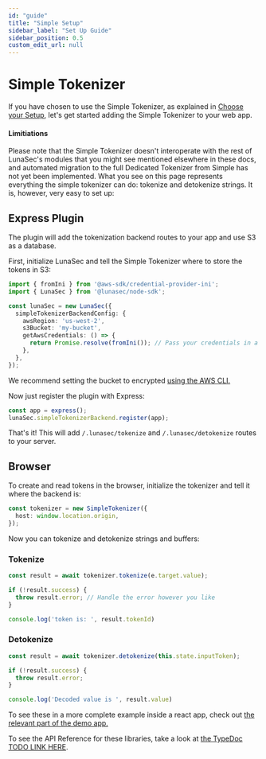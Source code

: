 ```yaml
---
id: "guide"
title: "Simple Setup"
sidebar_label: "Set Up Guide"
sidebar_position: 0.5
custom_edit_url: null
---
```


# Simple Tokenizer
If you have chosen to use the Simple Tokenizer, as explained in [Choose your Setup](../choose-your-setup.md), let's get started
adding the Simple Tokenizer to your web app.  

#### Limitiations
Please note that the Simple Tokenizer doesn't interoperate with the rest of LunaSec's modules that you might see mentioned elsewhere in these docs,
and automated migration to the full Dedicated Tokenizer from Simple has not yet been implemented.  What you see on this page 
represents everything the simple tokenizer can do: tokenize and detokenize strings. It is, however, very easy to set up:

## Express Plugin

The plugin will add the tokenization backend routes to your app and use S3 as a database.

First, initialize LunaSec and tell the Simple Tokenizer where to store the tokens in S3:

```typescript
import { fromIni } from '@aws-sdk/credential-provider-ini';
import { LunaSec } from '@lunasec/node-sdk';

const lunaSec = new LunaSec({
  simpleTokenizerBackendConfig: {
    awsRegion: 'us-west-2',
    s3Bucket: 'my-bucket',
    getAwsCredentials: () => {
      return Promise.resolve(fromIni()); // Pass your credentials in a promise
    },
  },
});
```

We recommend setting the bucket to encrypted [using the AWS CLI.](https://github.com/refinery-labs/lunasec-monorepo/blob/master/js/demo-apps/packages/react-front-end/src/SimpleTokenizerExample.tsx)

Now just register the plugin with Express:

```typescript
const app = express();
lunaSec.simpleTokenizerBackend.register(app);
```

That's it! This will add `/.lunasec/tokenize` and `/.lunasec/detokenize` routes to your server.

## Browser
To create and read tokens in the browser, initialize the tokenizer and tell it where the backend is:
```typescript
const tokenizer = new SimpleTokenizer({
  host: window.location.origin,
});
```

Now you can tokenize and detokenize strings and buffers:

### Tokenize
```typescript
const result = await tokenizer.tokenize(e.target.value);

if (!result.success) {
  throw result.error; // Handle the error however you like
}

console.log('token is: ', result.tokenId)
```

### Detokenize
```typescript
const result = await tokenizer.detokenize(this.state.inputToken);

if (!result.success) {
  throw result.error;
}

console.log('Decoded value is ', result.value)
```

To see these in a more complete example inside a react app, check out [the relevant part of the demo app.](https://github.com/refinery-labs/lunasec-monorepo/blob/master/js/demo-apps/packages/react-front-end/src/SimpleTokenizerExample.tsx)

To see the API Reference for these libraries, take a look at [the TypeDoc TODO LINK HERE](./guide.md).